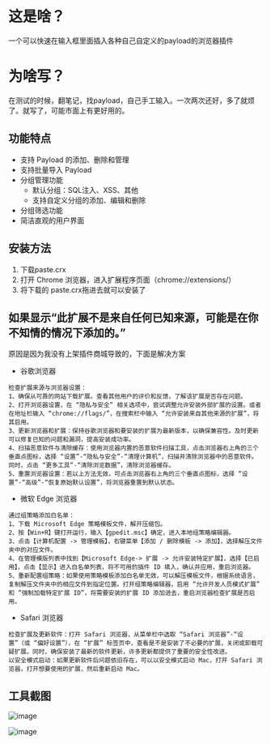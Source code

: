 # 这是啥？

一个可以快速在输入框里面插入各种自己自定义的payload的浏览器插件

# 为啥写？

在测试的时候，翻笔记，找payload，自己手工输入。一次两次还好，多了就烦了。就写了，可能市面上有更好用的。

## 功能特点

- 支持 Payload 的添加、删除和管理
- 支持批量导入 Payload
- 分组管理功能
  - 默认分组：SQL注入、XSS、其他
  - 支持自定义分组的添加、编辑和删除
- 分组筛选功能
- 简洁直观的用户界面

## 安装方法

1. 下载paste.crx
2. 打开 Chrome 浏览器，进入扩展程序页面（chrome://extensions/）
3. 将下载的 paste.crx拖进去就可以安装了

## 如果显示“此扩展不是来自任何已知来源，可能是在你不知情的情况下添加的。”
原因是因为我没有上架插件商城导致的，下面是解决方案
- 谷歌浏览器
```
检查扩展来源与浏览器设置：
1、确保从可靠的网站下载扩展。查看其他用户的评价和反馈，了解该扩展是否存在问题。
2、打开浏览器设置，在 “隐私与安全” 相关选项中，尝试调整允许安装外部扩展的设置。或者在地址栏输入 “chrome://flags/”，在搜索栏中输入 “允许安装来自其他来源的扩展”，将其启用。
3、更新浏览器和扩展：保持谷歌浏览器和要安装的扩展为最新版本，以确保兼容性。及时更新可以修复已知的问题和漏洞，提高安装成功率。
4、扫描恶意软件与清除缓存：使用浏览器内置的恶意软件扫描工具，点击浏览器右上角的三个垂直点图标，选择 “设置”-“隐私与安全”-“清理计算机”，扫描并清除浏览器中的恶意软件。同时，点击 “更多工具”-“清除浏览数据”，清除浏览器缓存。
5、重置浏览器设置：若以上方法无效，可点击浏览器右上角的三个垂直点图标，选择 “设置”-“高级”-“恢复原始默认设置”，将浏览器重置到默认状态。
```

- 微软 Edge 浏览器
```
通过组策略添加白名单：
1、下载 Microsoft Edge 策略模板文件，解开压缩包。
2、按【Win+R】键打开运行，输入【gpedit.msc】确定，进入本地组策略编辑器。
3、点击【计算机配置 -> 管理模板】，右键菜单【添加 / 删除模板 -> 添加】，选择解压文件夹中的对应文件。
4、在管理模版列表中找到【Microsoft Edge-> 扩展 -> 允许安装特定扩展】，选择【已启用】，点击【显示】进入白名单列表，将不可用的插件 ID 填入，确认并应用，重启浏览器。
5、重新配置组策略：如果使用策略模板添加白名单无效，可以解压模板文件，根据系统语言，复制解压文件夹中的相应文件到指定位置。打开组策略编辑器，启用 “允许开发人员模式扩展” 和 “强制加载特定扩展 ID”，将需要安装的扩展 ID 添加进去，重启浏览器检查扩展是否启用。
```

- Safari 浏览器
```
检查扩展及更新软件：打开 Safari 浏览器，从菜单栏中选取 “Safari 浏览器”-“设置”（或 “偏好设置”），在 “扩展” 标签页中，查看是不是安装了不必要的扩展，关闭或卸载可疑扩展。同时，确保安装了最新的软件更新，许多更新都提供了重要的安全性改进。
以安全模式启动：如果更新软件后问题依旧存在，可以以安全模式启动 Mac，打开 Safari 浏览器，打开想要使用的扩展，然后重新启动 Mac。
```

## 工具截图
![image](https://github.com/user-attachments/assets/7da0983f-ac78-48d1-b06b-57234a296dc5)

![image](https://github.com/user-attachments/assets/a5b2be62-5cf5-4919-b276-c33bcb6d75b8)
